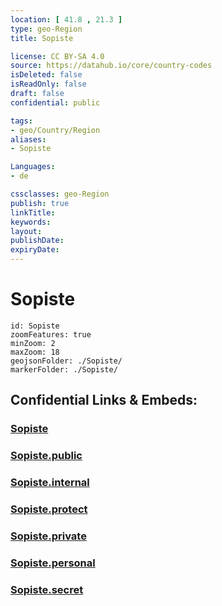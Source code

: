 ```yaml
---
location: [ 41.8 , 21.3 ] 
type: geo-Region
title: Sopiste

license: CC BY-SA 4.0
source: https://datahub.io/core/country-codes
isDeleted: false
isReadOnly: false
draft: false
confidential: public

tags:
- geo/Country/Region
aliases:
- Sopiste

Languages:
- de

cssclasses: geo-Region
publish: true
linkTitle: 
keywords: 
layout: 
publishDate: 
expiryDate: 
---
```


# Sopiste

```leaflet
id: Sopiste
zoomFeatures: true 
minZoom: 2 
maxZoom: 18
geojsonFolder: ./Sopiste/
markerFolder: ./Sopiste/
```


## Confidential Links & Embeds: 

### [Sopiste](/_Standards/Earth/Continent/Europe/Europe~South/Macedonia~North/Municipalities~Macedonia/Sopiste.md) 

### [Sopiste.public](/_public/Earth/Continent/Europe/Europe~South/Macedonia~North/Municipalities~Macedonia/Sopiste.public.md) 

### [Sopiste.internal](/_internal/Earth/Continent/Europe/Europe~South/Macedonia~North/Municipalities~Macedonia/Sopiste.internal.md) 

### [Sopiste.protect](/_protect/Earth/Continent/Europe/Europe~South/Macedonia~North/Municipalities~Macedonia/Sopiste.protect.md) 

### [Sopiste.private](/_private/Earth/Continent/Europe/Europe~South/Macedonia~North/Municipalities~Macedonia/Sopiste.private.md) 

### [Sopiste.personal](/_personal/Earth/Continent/Europe/Europe~South/Macedonia~North/Municipalities~Macedonia/Sopiste.personal.md) 

### [Sopiste.secret](/_secret/Earth/Continent/Europe/Europe~South/Macedonia~North/Municipalities~Macedonia/Sopiste.secret.md)

